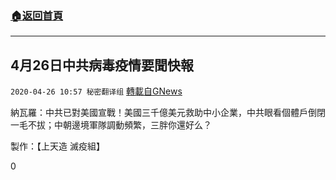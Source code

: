 ###  [:house:返回首頁](https://github.com/ourhimalayas/txt)
---

## 4月26日中共病毒疫情要聞快報
`2020-04-26 10:57 秘密翻译组` [轉載自GNews](https://gnews.org/zh-hant/185431/)

納瓦羅：中共已對美國宣戰！美國三千億美元救助中小企業，中共眼看個體戶倒閉一毛不拔；中朝邊境軍隊調動頻繁，三胖你還好么？



製作：【上天造 滅疫組】



0
